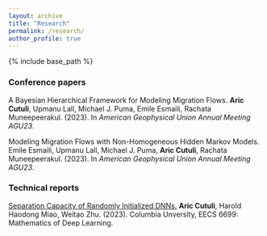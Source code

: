 ```yaml
---
layout: archive
title: "Research"
permalink: /research/
author_profile: true
---
```


{% include base_path %}

### Conference papers
A Bayesian Hierarchical Framework for Modeling Migration Flows. **Aric Cutuli**, Upmanu Lall, Michael J. Puma, Emile Esmaili, Rachata Muneepeerakul. (2023). In *American Geophysical Union Annual Meeting AGU23*.

Modeling Migration Flows with Non-Homogeneous Hidden Markov Models. Emile Esmaili, Upmanu Lall, Michael J. Puma, **Aric Cutuli**, Rachata Muneepeerakul. (2023). In *American Geophysical Union Annual Meeting AGU23*.

### Technical reports
[Separation Capacity of Randomly Initialized DNNs.](/files/Separation_Capacity.pdf) **Aric Cutuli**, Harold Haodong Miao, Weitao Zhu. (2023). Columbia Unversity, EECS 6699: Mathematics of Deep Learning.
